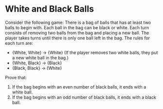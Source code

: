 # White and Black Balls

Consider the following game:
There is a bag of balls that has at least two balls to begin with. Each ball in the bag can be black or white. Each turn consists of removing two balls from the bag and placing a new ball. The player takes turns until there is only one ball left in the bag. The rules for each turn are:
- {White, White} -> {White} (If the player removes two white balls, they put a new white ball in the bag.)
- {White, Black} -> {Black}
- {Black, Black} -> {White}

Prove that:
1. If the bag begins with an even number of black balls, it ends with a white ball.
2. If the bag begins with an odd number of black balls, it ends with a black ball.
